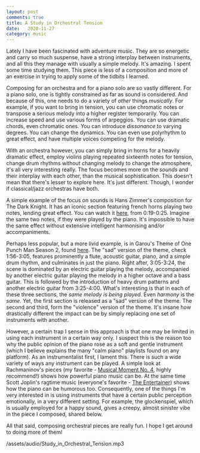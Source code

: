 ```yaml
---
layout: post
comments: true
title: A Study in Orchestral Tension
date:   2020-11-27
category: music
---
```


Lately I have been fascinated with adventure music. They are so energetic and carry so much suspense, have a strong interplay between instruments, and all this they manage with usually a simple melody. It's amazing. I spent some time studying them. This piece is less of a composition and more of an exercise in trying to apply some of the tidbits I learned.

Composing for an orchestra and for a piano solo are so vastly different. For a piano solo, one is tightly constrained as far as sound is considered. And because of this, one needs to do a variety of _other_ things _musically_. For example, if you want to bring in tension, you can use chromatic notes or transpose a serious melody into a higher register temporarily. You can increase speed and use various forms of arpeggios. You can use dramatic chords, even chromatic ones. You can introduce _dissonance_ to varying degrees. You can change the dynamics. You can even use polyrhythm to great effect, and have multiple voices competing for the melody.

With an orchestra however, you can simply bring in horns for a heavily dramatic effect, employ violins playing repeated sixteenth notes for tension, change drum rhythms without changing melody to change the atmosphere, it's all very interesting really. The focus becomes more on the _sounds_ and their interplay with each other, than the musical sophistication. This doesn't mean that there's lesser to explore here. It's just different. Though, I wonder if classical/jazz orchestras have both.

A simple example of the focus on sounds is Hans Zimmer's composition for The Dark Knight. It has an iconic section featuring french horns playing two notes, lending great effect. You can watch it <a href="https://www.youtube.com/watch?v=iGx5a1ifSDs">here</a>, from 0:19-0:25. Imagine the same two notes, if they were played by the piano. It's impossible to have the same effect without extensive intelligent harmonising and/or accompaniments.

Perhaps less popular, but a more livid example, is in Garou's Theme of One Punch Man Season 2, found <a href="https://www.youtube.com/watch?v=TIcT36dKwv8">here</a>. The "sad" version of the theme, check 1:56-3:05, features prominently a flute, acoustic guitar, piano, and a simple drum rhythm, and culminates in just the piano. Right after, 3:05-3:24, the scene is dominated by an electric guitar playing the melody, accompanied by another electric guitar playing the melody in a higher octave and a bass guitar. This is followed by the introduction of heavy drum patterns and another electric guitar from 3:25-4:00. What's interesting is that in each of these three sections, the _same melody is being played_. Even _harmony_ is the _same_. Yet, the first section is released as a "sad" version of the theme. The second and third, form the "violence" version of the theme. It's insane how drastically different the impact can be by simply replacing one set of instruments with another.

However, a certain trap I sense in this approach is that one may be limited in using each instrument in a certain way only. I suspect this is the reason too why the public opinion of the piano rose as a soft and gentle instrument (which I believe explains the many "calm piano" playlists found on any platform). As an instrumentalist first, I lament this. There is such a wide variety of ways any instrument can be played. A simple look at Rachmaninov's pieces (my favorite - <a href="https://www.youtube.com/watch?v=WhLDse5R8dQ">Musical Moment No. 4</a>, highly recommend!) shows how powerful piano music can be. At the same time Scott Joplin's ragtime music (everyone's favorite - <a href="https://www.youtube.com/watch?v=fPmruHc4S9Q">The Entertainer</a>) shows how the piano can be humorous too. Consequently, one of the things I'm very interested in is using instruments that have a certain public perception emotionally, in a very different setting. For example, the glockenspiel, which is usually employed for a happy sound, gives a creepy, almost sinister vibe in the piece I composed, shared below.

All that said, composing orchestral pieces are really fun. I hope I get around to doing more of them!

/assets/audio/Study_in_Orchestral_Tension.mp3
